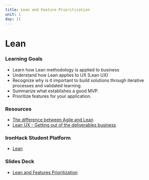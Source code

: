 ```yaml
---
title: Lean and Feature Prioritization
unit: 1
day: 11
---
```


# Lean
### Learning Goals
- Learn how Lean methodology is applied to business
- Understand how Lean applies to UX (Lean UX)
- Recognize why is it important to build solutions through iterative processes and validated learning.
- Summarize what establishes a good MVP.
- Prioritize features for your application.

### Resources
- [The difference between Agile and Lean](https://hackerchick.com/agile-vs-lean-yeah-yeah-whats-the-difference/)
- [Lean UX - Getting out of the deliverables business](https://www.smashingmagazine.com/2011/03/lean-ux-getting-out-of-the-deliverables-business/)

### IronHack Student Platform
- [Lean](http://learn.ironhack.com/#/learning_unit/7054)

### Slides Deck
- [Lean and Features Prioritization](https://docs.google.com/presentation/d/1qOPHEnN3eK95JvP66xmCSNaaQgNq9iFgsRq2FLY_y_k/edit#slide=id.g4123adfa1f_2_50)
